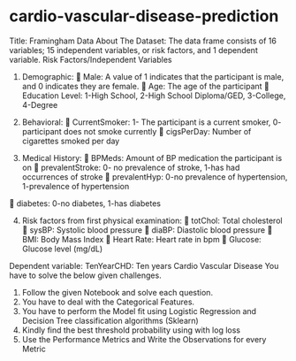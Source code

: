 # cardio-vascular-disease-prediction
Title: Framingham Data
About The Dataset:
The data frame consists of 16 variables; 15 independent variables, or risk factors, and 1 
dependent variable.
Risk Factors/Independent Variables
1. Demographic:
 Male: A value of 1 indicates that the participant is male, and 0 indicates they are 
female.
 Age: The age of the participant
 Education Level: 1-High School, 2-High School Diploma/GED, 3-College, 4-Degree

2. Behavioral:
 CurrentSmoker: 1- The participant is a current smoker, 0- participant does not 
smoke currently
 cigsPerDay: Number of cigarettes smoked per day
3. Medical History:
 BPMeds: Amount of BP medication the participant is on
 prevalentStroke: 0- no prevalence of stroke, 1-has had occurrences of stroke
 prevalentHyp: 0-no prevalence of hypertension, 1-prevalence of hypertension

 diabetes: 0-no diabetes, 1-has diabetes

4. Risk factors from first physical examination:
 totChol: Total cholesterol
 sysBP: Systolic blood pressure
 diaBP: Diastolic blood pressure
 BMI: Body Mass Index
 Heart Rate: Heart rate in bpm
 Glucose: Glucose level (mg/dL)

Dependent variable:
TenYearCHD: Ten years Cardio Vascular Disease
You have to solve the below given challenges. 
1. Follow the given Notebook and solve each question. 
2. You have to deal with the Categorical Features.
3. You have to perform the Model fit using Logistic Regression and Decision 
Tree classification algorithms (Sklearn)
4. Kindly find the best threshold probability using with log loss
5. Use the Performance Metrics and Write the Observations for every Metric
